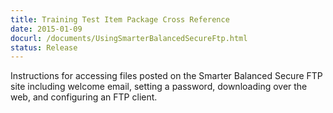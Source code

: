 ```yaml
---
title: Training Test Item Package Cross Reference
date: 2015-01-09
docurl: /documents/UsingSmarterBalancedSecureFtp.html
status: Release
---
```

Instructions for accessing files posted on the Smarter Balanced Secure FTP site including welcome email, setting a password, downloading over the web, and configuring an FTP client.
